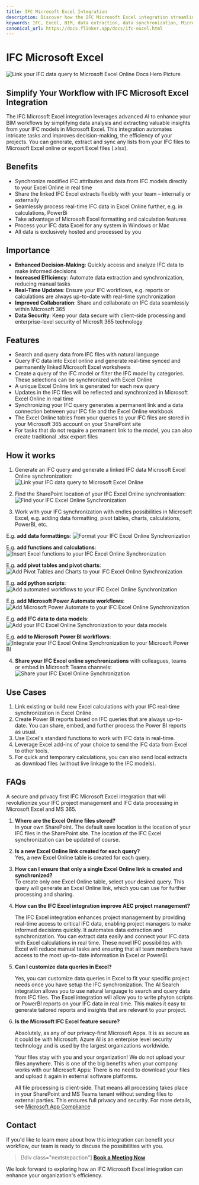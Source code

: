 ```yaml
---
title: IFC Microsoft Excel Integration
description: Discover how the IFC Microsoft Excel integration streamlines BIM workflows by automating data extraction, synchronization, and analysis of IFC models in Excel.
keywords: IFC, Excel, BIM, data extraction, data synchronization, Microsoft 365, real-time data, project management, Power BI, SharePoint
canonical_url: https://docs.flinker.app/docs/ifc-excel.html
---
```


# IFC Microsoft Excel
![Link your IFC data query to Microsoft Excel Online Docs Hero Picture](/_media/ifc-excel-hero.png)

## Simplify Your Workflow with IFC Microsoft Excel Integration

The IFC Microsoft Excel integration leverages advanced AI to enhance your BIM workflows by simplifying data analysis and extracting valuable insights from your IFC models in Microsoft Excel. This integration automates intricate tasks and improves decision-making, the efficiency of your projects. You can generate, extract and sync any lists from your IFC files to Microsoft Excel online or export Excel files (.xlsx).

## Benefits

- Synchronize modified IFC attributes and data from IFC models directly to your Excel Online in real time
- Share the linked IFC Excel extracts flexibly with your team – internally or externally
- Seamlessly process real-time IFC data in Excel Online further, e.g. in calculations, PowerBi
- Take advantage of Microsoft Excel formatting and calculation features
- Process your IFC data Excel for any system in Windows or Mac  
- All data is exclusively hosted and processed by you

## Importance

* **Enhanced Decision-Making**: Quickly access and analyze IFC data to make informed decisions
* **Increased Efficiency**: Automate data extraction and synchronization, reducing manual tasks
* **Real-Time Updates**: Ensure your IFC workflows, e.g. reports or calculations are always up-to-date with real-time synchronization
* **Improved Collaboration**: Share and collaborate on IFC data seamlessly within Microsoft 365
* **Data Security**: Keep your data secure with client-side processing and enterprise-level security of Microsft 365 technology

## Features

- Search and query data from IFC files with natural language
- Query IFC data into Excel online and generate real-time synced and permanently linked Microsoft Excel worksheets
- Create a query of the IFC model or filter the IFC model by categories. These selections can be synchronized with Excel Online
- A unique Excel Online link is generated for each new query
- Updates in the IFC files will be reflected and synchronized in Microsoft Excel Online in real time 
- Synchronizing your IFC query generates a permanent link and a data connection between your IFC file and the Excel Online workbook  
- The Excel Online tables from your queries to your IFC files are stored in your Microsoft 365 account on your SharePoint site
- For tasks that do not require a permanent link to the model, you can also create traditional .xlsx export files

## How it works

1. Generate an IFC query and generate a linked IFC data Microsoft Excel Online synchronization: 
![Link your IFC data query to Microsoft Excel Online](/_media/link-your-ifc-data-query-to-microsoft-excel-online.png)

2. Find the SharePoint location of your IFC Excel Online synchronisation:
![Find your IFC Excel Online Synchronization](/_media/find-your-ifc-excel-online-synchronization.png)

3. Work with your IFC synchronization with endles possibilities in Microsoft Excel, e.g. adding data formatting, pivot tables, charts, calculations, PowerBI, etc.

E.g. **add data formattings**:
![Format your IFC Excel Online Synchronization](/_media/format-your-ifc-excel-online-synchronization.png)

E.g. **add functions and calculations**:
![Insert Excel functions to your IFC Excel Online Synchronization](/_media/insert-excel-functions-to-your-ifc-excel-online-synchronization.png)

E.g. **add pivot tables and pivot charts**:
![Add Pivot Tables and Charts to your IFC Excel Online Synchronization](/_media/add-pivot-tables-and-charts-to-your-ifc-excel-online-synchronization.png)

E.g. **add python scripts**:
![Add automated workflows to your IFC Excel Online Synchronization](/_media/add-automated-workflows-to-your-ifc-excel-online-synchronization.png)

E.g. **add Microsoft Power Automate workflows**:
![Add Microsoft Power Automate to your IFC Excel Online Synchronization](/_media/add-microsoft-power-automate-to-your-ifc-excel-online-synchronization.png)

E.g. **add IFC data to data models**:
![Add your IFC Excel Online Synchronization to your data models](/_media/add-your-ifc-excel-online-synchronization-to-your-data-models.png)

E.g. **add to Microsoft Power BI workflows**:
![Integrate your IFC Excel Online Synchronization to your Microsoft Power BI](/_media/integrate-your-ifc-excel-online-synchronization-to-your-microsoft-power-bi.png)

4. **Share your IFC Excel online synchronizations** with colleagues, teams or embed in Microsoft Teams channels:
![Share your IFC Excel Online Synchronization](/_media/share-your-ifc-excel-online-synchronization.png)


## Use Cases

1. Link existing or build new Excel calculations with your IFC real-time synchronization in Excel Online.  
2. Create Power BI reports based on IFC queries that are always up-to-date. You can share, embed, and further process the Power BI reports as usual.  
3. Use Excel's standard functions to work with IFC data in real-time.  
4. Leverage Excel add-ins of your choice to send the IFC data from Excel to other tools.  
5. For quick and temporary calculations, you can also send local extracts as download files (without live linkage to the IFC models).


## FAQs 

A secure and privacy first IFC Microsoft Excel integration that will revolutionize your IFC project management and IFC data processing in Microsoft Excel and MS 365.

1. **Where are the Excel Online files stored?**  
    In your own SharePoint. The default save location is the location of your IFC files in the SharePoint site. The location of the IFC Excel synchronization can be updated of course.

2. **Is a new Excel Online link created for each query?**  
   Yes, a new Excel Online table is created for each query.  

3. **How can I ensure that only a single Excel Online link is created and synchronized?**  
   To create only one Excel Online table, select your desired query. This query will generate an Excel Online link, which you can use for further processing and sharing.  

4. **How can the IFC Excel integration improve AEC project management?**

    The IFC Excel integration enhances project management by providing real-time access to critical IFC data, enabling project managers to make informed decisions quickly. It automates data extraction and synchronization. You can extract data easily and connect your IFC data with Excel calculations in real time. These novel IFC possibilites with Excel will reduce manual tasks and ensuring that all team members have access to the most up-to-date information in Excel or PowerBI.

5. **Can I customize data queries in Excel?**

    Yes, you can customize data queries in Excel to fit your specific project needs once you have setup the IFC synchronization. The AI Search integration allows you to use natural language to search and query data from IFC files. The Excel integration will allow you to write phyton scripts or PowerBI reports on your IFC data in real time. This makes it easy to generate tailored reports and insights that are relevant to your project.

6. **Is the Microsoft IFC Excel feature secure?**

    Absolutely, as any of our privacy-first Microsoft Apps. It is as secure as it could be with Microsoft. Azure AI is an enterpise level security technology and is used by the largest organizations worldwide. 

    Your files stay with you and your organization! We do not upload your files anywhere. This is one of the big benefits when your company works with our Microsoft Apps: There is no need to download your files and upload it again in external software platforms.

    All file processing is client-side. That means all processing takes place in your SharePoint and MS Teams tenant without sending files to external parties. This ensures full privacy and security. For more details, see [Microsoft App Compliance](https://learn.microsoft.com/en-us/microsoft-365-app-certification/teams/flinker-gmbh-open-ifc-viewer?pivots=general)


## Contact

If you'd like to learn more about how this integration can benefit your workflow, our team is ready to discuss the possibilities with you.

> [!div class="nextstepaction"]
> [**Book a Meeting Now**](https://outlook.office365.com/book/SupportConsultingonlinemeeting@flinker.app/)

We look forward to exploring how an IFC Microsoft Excel integration can enhance your organization's efficiency.

